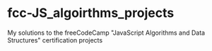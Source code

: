 # fcc-JS_algoirthms_projects
My solutions to the freeCodeCamp "JavaScript Algorithms and Data Structures" certification projects

